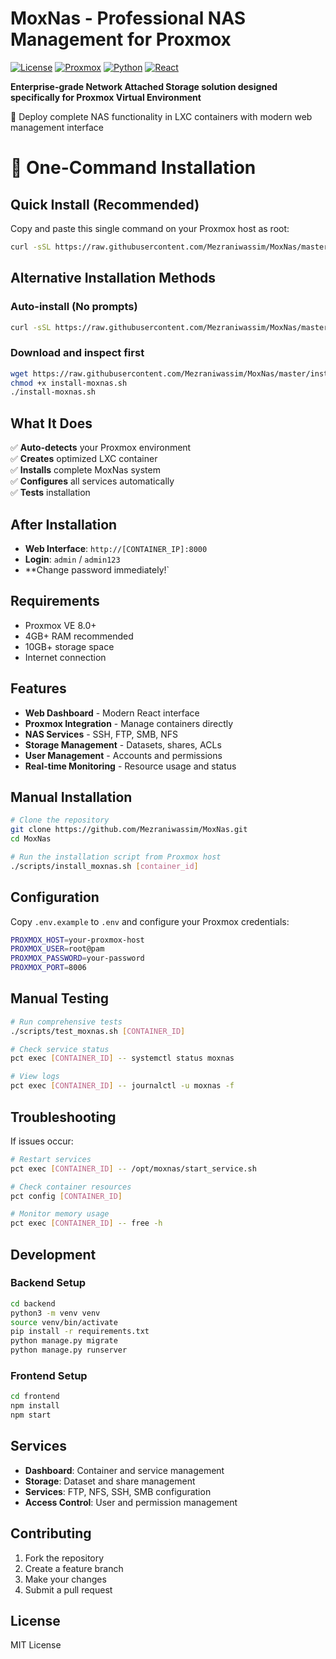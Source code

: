 # MoxNas - Professional NAS Management for Proxmox

[![License](https://img.shields.io/badge/License-MIT-blue.svg)](LICENSE)
[![Proxmox](https://img.shields.io/badge/Proxmox-VE%208.0+-red.svg)](https://www.proxmox.com/)
[![Python](https://img.shields.io/badge/Python-3.8+-green.svg)](https://python.org)
[![React](https://img.shields.io/badge/React-18+-blue.svg)](https://reactjs.org)

**Enterprise-grade Network Attached Storage solution designed specifically for Proxmox Virtual Environment**

🚀 Deploy complete NAS functionality in LXC containers with modern web management interface

# 🚀 One-Command Installation

## Quick Install (Recommended)

Copy and paste this single command on your Proxmox host as root:

```bash
curl -sSL https://raw.githubusercontent.com/Mezraniwassim/MoxNas/master/install-moxnas.sh | bash
```

## Alternative Installation Methods

### Auto-install (No prompts)
```bash
curl -sSL https://raw.githubusercontent.com/Mezraniwassim/MoxNas/master/install-moxnas.sh | bash -s -- --auto
```

### Download and inspect first
```bash
wget https://raw.githubusercontent.com/Mezraniwassim/MoxNas/master/install-moxnas.sh
chmod +x install-moxnas.sh
./install-moxnas.sh
```

## What It Does

✅ **Auto-detects** your Proxmox environment  
✅ **Creates** optimized LXC container  
✅ **Installs** complete MoxNas system  
✅ **Configures** all services automatically  
✅ **Tests** installation  

## After Installation

- **Web Interface**: `http://[CONTAINER_IP]:8000`
- **Login**: `admin` / `admin123`
- **Change password immediately!`

## Requirements

- Proxmox VE 8.0+
- 4GB+ RAM recommended
- 10GB+ storage space
- Internet connection

## Features

- **Web Dashboard** - Modern React interface
- **Proxmox Integration** - Manage containers directly
- **NAS Services** - SSH, FTP, SMB, NFS
- **Storage Management** - Datasets, shares, ACLs
- **User Management** - Accounts and permissions
- **Real-time Monitoring** - Resource usage and status

## Manual Installation

```bash
# Clone the repository
git clone https://github.com/Mezraniwassim/MoxNas.git
cd MoxNas

# Run the installation script from Proxmox host
./scripts/install_moxnas.sh [container_id]
```

## Configuration

Copy `.env.example` to `.env` and configure your Proxmox credentials:

```bash
PROXMOX_HOST=your-proxmox-host
PROXMOX_USER=root@pam
PROXMOX_PASSWORD=your-password
PROXMOX_PORT=8006
```

## Manual Testing

```bash
# Run comprehensive tests
./scripts/test_moxnas.sh [CONTAINER_ID]

# Check service status
pct exec [CONTAINER_ID] -- systemctl status moxnas

# View logs
pct exec [CONTAINER_ID] -- journalctl -u moxnas -f
```

## Troubleshooting

If issues occur:

```bash
# Restart services
pct exec [CONTAINER_ID] -- /opt/moxnas/start_service.sh

# Check container resources
pct config [CONTAINER_ID]

# Monitor memory usage
pct exec [CONTAINER_ID] -- free -h
```

## Development

### Backend Setup
```bash
cd backend
python3 -m venv venv
source venv/bin/activate
pip install -r requirements.txt
python manage.py migrate
python manage.py runserver
```

### Frontend Setup
```bash
cd frontend
npm install
npm start
```

## Services

- **Dashboard**: Container and service management
- **Storage**: Dataset and share management
- **Services**: FTP, NFS, SSH, SMB configuration
- **Access Control**: User and permission management

## Contributing

1. Fork the repository
2. Create a feature branch
3. Make your changes
4. Submit a pull request

## License

MIT License